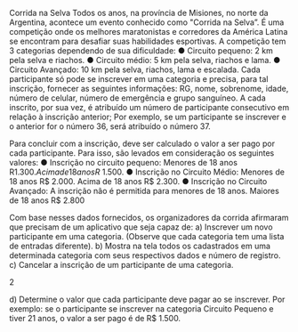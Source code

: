 Corrida na Selva
Todos os anos, na província de Misiones, no norte da Argentina, acontece um evento
conhecido como "Corrida na Selva”. É uma competição onde os melhores maratonistas e
corredores da América Latina se encontram para desafiar suas habilidades esportivas.
A competição tem 3 categorias dependendo de sua dificuldade:
● Circuito pequeno: 2 km pela selva e riachos.
● Circuito médio: 5 km pela selva, riachos e lama.
● Circuito Avançado: 10 km pela selva, riachos, lama e escalada.
Cada participante só pode se inscrever em uma categoria e precisa, para tal inscrição,
fornecer as seguintes informações: RG, nome, sobrenome, idade, número de celular, número
de emergência e grupo sanguíneo. A cada inscrito, por sua vez, é atribuído um número de
participante consecutivo em relação à inscrição anterior; Por exemplo, se um participante se
inscrever e o anterior for o número 36, será atribuído o número 37.

Para concluir com a inscrição, deve ser calculado o valor a ser pago por cada participante.
Para isso, são levados em consideração os seguintes valores:
● Inscrição no circuito pequeno: Menores de 18 anos R$1.300. Acima de 18 anos R$
1.500.
● Inscrição no Circuito Médio: Menores de 18 anos R$ 2.000. Acima de 18 anos R$
2.300.
● Inscrição no Circuito Avançado: A inscrição não é permitida para menores de 18
anos. Maiores de 18 anos R$ 2.800

Com base nesses dados fornecidos, os organizadores da corrida afirmaram que precisam de um
aplicativo que seja capaz de:
a) Inscrever um novo participante em uma categoria. (Observe que cada categoria tem uma
lista de entradas diferente).
b) Mostra na tela todos os cadastrados em uma determinada categoria com seus
respectivos dados e número de registro.
c) Cancelar a inscrição de um participante de uma categoria.

2

d) Determine o valor que cada participante deve pagar ao se inscrever. Por exemplo: se o
participante se inscrever na categoria Circuito Pequeno e tiver 21 anos, o valor a ser
pago é de R$ 1.500.
